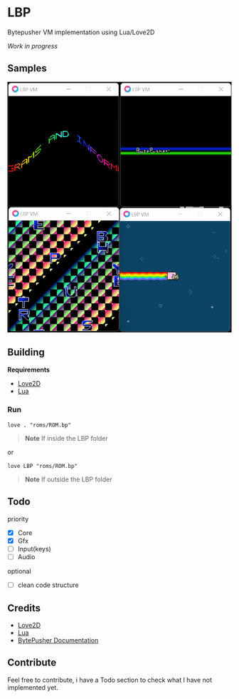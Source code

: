 # LBP

Bytepusher VM implementation using Lua/Love2D

*Work in progress*

## Samples

![LBP showcase](LBP.gif)

## Building

**Requirements**

- [Love2D](https://love2d.org/)
- [Lua](https://www.lua.org/download.html)

### Run

```
love . "roms/ROM.bp"
```
> **Note**
> If inside the LBP folder

or

```
love LBP "roms/ROM.bp"
```
> **Note**
> If outside the LBP folder

## Todo

priority

- [x] Core
- [x] Gfx
- [ ] Input(keys)
- [ ] Audio

optional

- [ ] clean code structure

## Credits

- [Love2D](https://love2d.org/)
- [Lua](https://www.lua.org/about.html)
- [BytePusher Documentation](https://esolangs.org/wiki/BytePusher)

## Contribute

Feel free to contribute, i have a Todo section to check what I have not implemented yet.